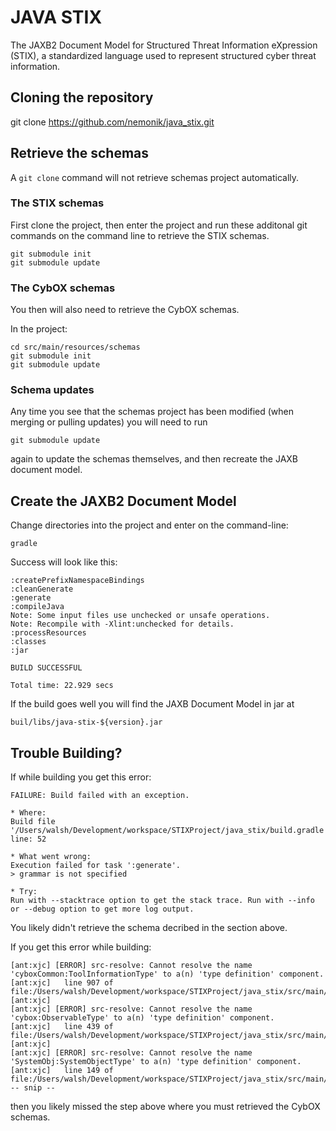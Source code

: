 # JAVA STIX 

The JAXB2 Document Model for Structured Threat Information eXpression 
(STIX), a standardized language used to represent structured cyber threat 
information.

## Cloning the repository

git clone https://github.com/nemonik/java_stix.git

## Retrieve the schemas

A `git clone` command will not retrieve schemas project automatically. 

### The STIX schemas

First clone the project, then enter the project and run these additonal git commands
on the command line to retrieve the STIX schemas.

    git submodule init
    git submodule update

### The CybOX schemas

You then will also need to retrieve the CybOX schemas.

In the project:

    cd src/main/resources/schemas
    git submodule init
    git submodule update

### Schema updates

Any time you see that the schemas project has been modified (when merging or 
pulling updates) you will need to run 

    git submodule update

again to update the schemas themselves, and then recreate the JAXB
document model.

## Create the JAXB2 Document Model

Change directories into the project and enter on the command-line:

    gradle
    
Success will look like this:

	:createPrefixNamespaceBindings
	:cleanGenerate
	:generate
	:compileJava
	Note: Some input files use unchecked or unsafe operations.
	Note: Recompile with -Xlint:unchecked for details.
	:processResources
	:classes
	:jar

	BUILD SUCCESSFUL
	
	Total time: 22.929 secs
    
If the build goes well you will find the JAXB Document Model in jar at

	buil/libs/java-stix-${version}.jar

## Trouble Building?

If while building you get this error:

    FAILURE: Build failed with an exception.
    
    * Where:
    Build file '/Users/walsh/Development/workspace/STIXProject/java_stix/build.gradle' line: 52
    
    * What went wrong:
    Execution failed for task ':generate'.
    > grammar is not specified

    * Try:
    Run with --stacktrace option to get the stack trace. Run with --info or --debug option to get more log output.

 You likely didn't retrieve the schema decribed in the section above.

If you get this error while building:

    [ant:xjc] [ERROR] src-resolve: Cannot resolve the name 'cyboxCommon:ToolInformationType' to a(n) 'type definition' component.
    [ant:xjc]   line 907 of file:/Users/walsh/Development/workspace/STIXProject/java_stix/src/main/resources/schemas/stix_common.xsd
    [ant:xjc] 
    [ant:xjc] [ERROR] src-resolve: Cannot resolve the name 'cybox:ObservableType' to a(n) 'type definition' component.
    [ant:xjc]   line 439 of file:/Users/walsh/Development/workspace/STIXProject/java_stix/src/main/resources/schemas/stix_common.xsd
    [ant:xjc] 
    [ant:xjc] [ERROR] src-resolve: Cannot resolve the name 'SystemObj:SystemObjectType' to a(n) 'type definition' component.
    [ant:xjc]   line 149 of file:/Users/walsh/Development/workspace/STIXProject/java_stix/src/main/resources/schemas/external/maec_4.1/maec_package_schema.xsd
    -- snip --

 then you likely missed the step above where you must retrieved the CybOX 
 schemas.